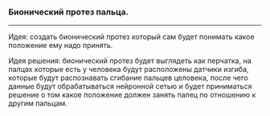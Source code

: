 ### Бионический протез пальца.

---

Идея: создать бионический протез который сам будет понимать какое положение ему надо принять.

Идея решения: бионический протез будет выглядеть как перчатка, на палцах которые есть у человека будут расположены датчики изгиба, которые будут распознавать сгибание пальцев целовека, после чего данные будут обрабатываться нейронной сетью и будет приниматься решение о том какое положение должен занять палец по отношению к другим пальцам.